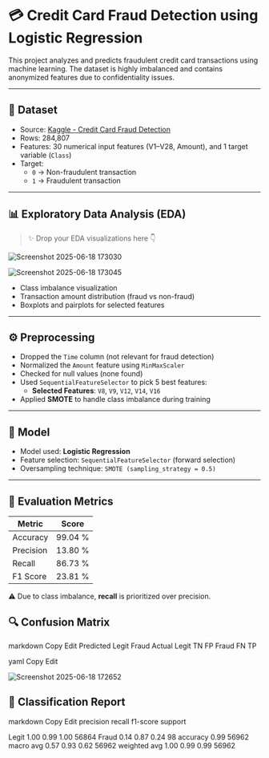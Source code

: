 # 💳 Credit Card Fraud Detection using Logistic Regression

This project analyzes and predicts fraudulent credit card transactions using machine learning. The dataset is highly imbalanced and contains anonymized features due to confidentiality issues. 

---

## 📁 Dataset

- Source: [Kaggle - Credit Card Fraud Detection](https://www.kaggle.com/datasets/mlg-ulb/creditcardfraud)
- Rows: 284,807
- Features: 30 numerical input features (V1–V28, Amount), and 1 target variable (`Class`)
- Target:
  - `0` → Non-fraudulent transaction
  - `1` → Fraudulent transaction

---

## 📊 Exploratory Data Analysis (EDA)

> ✨ Drop your EDA visualizations here 👇


![Screenshot 2025-06-18 173030](https://github.com/user-attachments/assets/be1c8dab-50fe-4960-8e3e-49146bee04cc)

![Screenshot 2025-06-18 173045](https://github.com/user-attachments/assets/2b7d675c-e4bd-42fb-a10f-a0bd48abf7f5)


- Class imbalance visualization  
- Transaction amount distribution (fraud vs non-fraud)  
- Boxplots and pairplots for selected features  

---

## ⚙️ Preprocessing

- Dropped the `Time` column (not relevant for fraud detection)
- Normalized the `Amount` feature using `MinMaxScaler`
- Checked for null values (none found)
- Used `SequentialFeatureSelector` to pick 5 best features:
  - **Selected Features**: `V8`, `V9`, `V12`, `V14`, `V16`
- Applied **SMOTE** to handle class imbalance during training

---

## 🧠 Model

- Model used: **Logistic Regression**
- Feature selection: `SequentialFeatureSelector` (forward selection)
- Oversampling technique: `SMOTE (sampling_strategy = 0.5)`

---

## 🧪 Evaluation Metrics

| Metric         | Score     |
|----------------|-----------|
| Accuracy       | 99.04 %   |
| Precision      | 13.80 %   |
| Recall         | 86.73 %   |
| F1 Score       | 23.81 %   |
⚠️ Due to class imbalance, **recall** is prioritized over precision.


## 🔍 Confusion Matrix

markdown
Copy
Edit
        Predicted
        Legit   Fraud
Actual Legit TN FP
Fraud FN TP

yaml
Copy
Edit

![Screenshot 2025-06-18 172652](https://github.com/user-attachments/assets/53925466-41a5-4d2d-bceb-7c12b60c2069)




## 📑 Classification Report

markdown
Copy
Edit
          precision    recall  f1-score   support

  Legit       1.00      0.99      1.00     56864
  Fraud       0.14      0.87      0.24        98
accuracy 0.99 56962
macro avg 0.57 0.93 0.62 56962
weighted avg 1.00 0.99 0.99 56962
